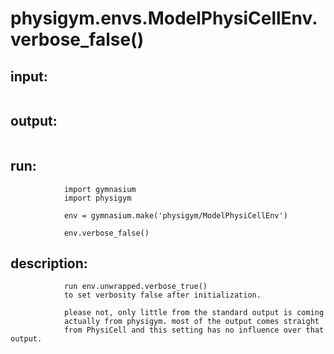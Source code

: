 # physigym.envs.ModelPhysiCellEnv.verbose_false()


## input:
```

```

## output:
```

```

## run:
```
            import gymnasium
            import physigym

            env = gymnasium.make('physigym/ModelPhysiCellEnv')

            env.verbose_false()

```

## description:
```
            run env.unwrapped.verbose_true()
            to set verbosity false after initialization.

            please not, only little from the standard output is coming
            actually from physigym. most of the output comes straight
            from PhysiCell and this setting has no influence over that output.
        
```